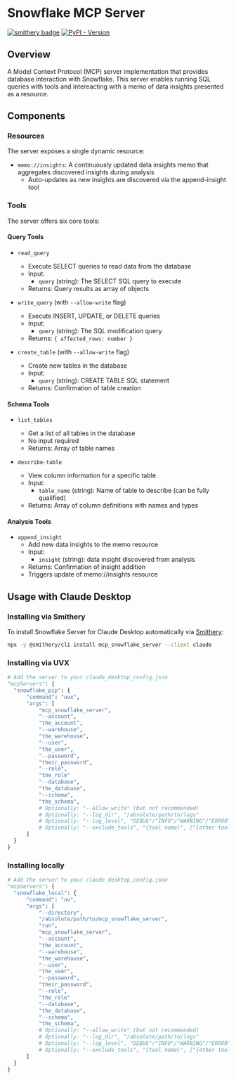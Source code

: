 # Snowflake MCP Server

[![smithery badge](https://smithery.ai/badge/mcp_snowflake_server)](https://smithery.ai/server/mcp_snowflake_server) [![PyPI - Version](https://img.shields.io/pypi/dm/mcp_server_snowflake?color&logo=pypi&logoColor=white&label=PyPI%20downloads)](https://pypi.org/project/mcp_server_snowflake/)

## Overview

A Model Context Protocol (MCP) server implementation that provides database interaction with Snowflake. This server enables running SQL queries with tools and intereacting with a memo of data insights presented as a resource.

## Components

### Resources

The server exposes a single dynamic resource:

- `memo://insights`: A continuously updated data insights memo that aggregates discovered insights during analysis
  - Auto-updates as new insights are discovered via the append-insight tool

### Tools

The server offers six core tools:

#### Query Tools

- `read_query`

  - Execute SELECT queries to read data from the database
  - Input:
    - `query` (string): The SELECT SQL query to execute
  - Returns: Query results as array of objects

- `write_query` (with `--allow-write` flag)

  - Execute INSERT, UPDATE, or DELETE queries
  - Input:
    - `query` (string): The SQL modification query
  - Returns: `{ affected_rows: number }`

- `create_table` (with `--allow-write` flag)
  - Create new tables in the database
  - Input:
    - `query` (string): CREATE TABLE SQL statement
  - Returns: Confirmation of table creation

#### Schema Tools

- `list_tables`

  - Get a list of all tables in the database
  - No input required
  - Returns: Array of table names

- `describe-table`
  - View column information for a specific table
  - Input:
    - `table_name` (string): Name of table to describe (can be fully qualified)
  - Returns: Array of column definitions with names and types

#### Analysis Tools

- `append_insight`
  - Add new data insights to the memo resource
  - Input:
    - `insight` (string): data insight discovered from analysis
  - Returns: Confirmation of insight addition
  - Triggers update of memo://insights resource

## Usage with Claude Desktop

### Installing via Smithery

To install Snowflake Server for Claude Desktop automatically via [Smithery](https://smithery.ai/server/mcp_snowflake_server):

```bash
npx -y @smithery/cli install mcp_snowflake_server --client claude
```

### Installing via UVX

```python
# Add the server to your claude_desktop_config.json
"mcpServers": {
  "snowflake_pip": {
      "command": "uvx",
      "args": [
          "mcp_snowflake_server",
          "--account",
          "the_account",
          "--warehouse",
          "the_warehouse",
          "--user",
          "the_user",
          "--password",
          "their_password",
          "--role",
          "the_role"
          "--database",
          "the_database",
          "--schema",
          "the_schema",
          # Optionally: "--allow_write" (but not recommended)
          # Optionally: "--log_dir", "/absolute/path/to/logs"
          # Optionally: "--log_level", "DEBUG"/"INFO"/"WARNING"/"ERROR"/"CRITICAL"
          # Optionally: "--exclude_tools", "{tool name}", ["{other tool name}"]
      ]
  }
}
```

### Installing locally

```python
# Add the server to your claude_desktop_config.json
"mcpServers": {
  "snowflake_local": {
      "command": "uv",
      "args": [
          "--directory",
          "/absolute/path/to/mcp_snowflake_server",
          "run",
          "mcp_snowflake_server",
          "--account",
          "the_account",
          "--warehouse",
          "the_warehouse",
          "--user",
          "the_user",
          "--password",
          "their_password",
          "--role",
          "the_role"
          "--database",
          "the_database",
          "--schema",
          "the_schema",
          # Optionally: "--allow_write" (but not recommended)
          # Optionally: "--log_dir", "/absolute/path/to/logs"
          # Optionally: "--log_level", "DEBUG"/"INFO"/"WARNING"/"ERROR"/"CRITICAL"
          # Optionally: "--exclude_tools", "{tool name}", ["{other tool name}"]
      ]
  }
}
```
